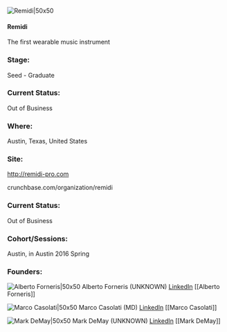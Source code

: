 

![Remidi|50x50](https://apimg.techstars.com/connect/images/image_files/595534739c66a954a8000000/original/Remidi_Logo.jpg)

#### Remidi
The first wearable music instrument

### Stage: 
Seed - Graduate 

### Current Status: 
Out of Business

### Where:
Austin, Texas, United States

### Site:
http://remidi-pro.com



crunchbase.com/organization/remidi

### Current Status: 
Out of Business

### Cohort/Sessions: 
Austin, in Austin 2016 Spring

### Founders: 

![Alberto Forneris|50x50](https://apimg.techstars.com/connect/images/image_files/56c21431bbe36f42d100001f/original/WIN_20160215_120802.JPG) Alberto Forneris (UNKNOWN) [LinkedIn](https://linkedin.com/in/alberto-forneris-29174325) [[Alberto Forneris]]

![Marco Casolati|50x50](https://apimg.techstars.com/connect/images/image_files/56c2121a34b274a586000018/original/IMG_3803.JPG) Marco Casolati (MD) [LinkedIn](https://linkedin.com/in/marco-casolati-8930305a) [[Marco Casolati]]

![Mark DeMay|50x50](https://apimg.techstars.com/connect/images/image_files/56c2134dbbe36fd174000001/original/headshot.jpg) Mark DeMay (UNKNOWN) [LinkedIn](https://linkedin.com/in/mark-demay-06a4451b) [[Mark DeMay]]


